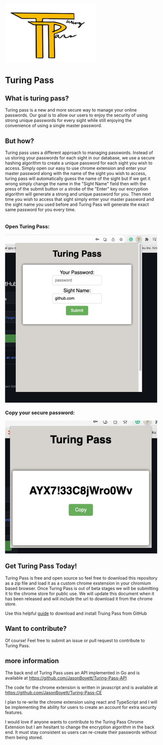 <img src="public/Turing-pass-many.png" alt="Turing Pass" width="300"/>

# Turing Pass
## What is turing pass?
Turing pass is a new and more secure way to manage your online passwords.
Our goal is to allow our users to enjoy the security of using strong unique passwords for every sight while still enjoying the convenience of using a single master password.

## But how?

Turing pass uses a different approach to managing passwords. Instead of us storing your passwords for each sight in our database, we use a secure hashing algorithm to create a unique password for each sight you wish to access. Simply open our easy to use chrome extension and enter your master password along with the name of the sight you wish to access, turing pass will automatically guess the name of the sight but if we get it wrong simply change the name in the "Sight Name" field then with the press of the submit button or a stroke of the "Enter" key our encryption algorithm will generate a strong and unique password for you. Then next time you wish to access that sight simply enter your master password and the sight name you used before and Turing Pass will generate the exact same password for you every time. 

<div style="display: grid">
    <h3>Open Turing Pass:</h3>
    <img src="public/demo.png" width="500">
    <h3>Copy your secure password:</h3>
    <img src="public/demo2.png" width="500">
</div>

## Get Turing Pass Today!

Turing Pass is free and open source so feel free to download this repository as a zip file and load it as a custom chrome exstension in your chromium based browser. Once Turing Pass is out of beta stages we will be submitting it to the chrome store for public use. We will update this document when it has been released and will include the url to download it from the chrome store.

Use this helpful [guide](https://dev.to/ben/how-to-install-chrome-extensions-manually-from-github-1612) to download and install Truing Pass from GitHub

## Want to contribute?

Of course! Feel free to submit an issue or pull request to contribute to Turing Pass.

## more information
The back end of Turing Pass uses an API implemented in Go and is available at https://github.com/JasonBoyett/Turing-Pass-API

The code for the chrome extension is written in javascript and is available at https://github.com/JasonBoyett/Turing-Pass-CE

I plan to re-write the chrome extension using react and TypeScript and I will be implementing the ability for users to create an account for extra security features.

I would love if anyone wants to contribute to the Turing Pass Chrome Extension but I am hesitant to change the encryption algorithm in the back end. It must stay consistent so users can re-create their passwords without them being stored.